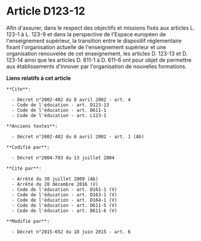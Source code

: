 # Article D123-12

Afin d'assurer, dans le respect des objectifs et missions fixés aux articles L. 123-1 à L. 123-9 et dans la perspective de
l'Espace européen de l'enseignement supérieur, la transition entre le dispositif réglementaire fixant l'organisation actuelle
de l'enseignement supérieur et une organisation renouvelée de cet enseignement, les articles D. 123-13 et D. 123-14 ainsi que
les articles D. 611-1 à D. 611-6 ont pour objet de permettre aux établissements d'innover par l'organisation de nouvelles
formations.

**Liens relatifs à cet article**

	**Cite**:

	  - Décret n°2002-482 du 8 avril 2002 - art. 4
	  - Code de l'éducation - art. D123-13
	  - Code de l'éducation - art. D611-1
	  - Code de l'éducation - art. L123-1

	**Anciens textes**:

	  - Décret n°2002-482 du 8 avril 2002 - art. 1 (Ab)

	**Codifié par**:

	  - Décret n°2004-703 du 13 juillet 2004

	**Cité par**:

	  - Arrêté du 30 juillet 2009 (Ab)
	  - Arrêté du 28 décembre 2016 (V)
	  - Code de l'éducation - art. D161-1 (V)
	  - Code de l'éducation - art. D163-1 (V)
	  - Code de l'éducation - art. D164-1 (V)
	  - Code de l'éducation - art. D611-5 (V)
	  - Code de l'éducation - art. D611-6 (V)

	**Modifié par**:

	  - Décret n°2015-652 du 10 juin 2015 - art. 6
